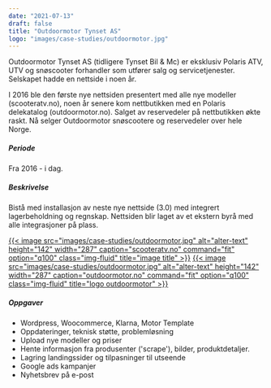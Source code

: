 ```yaml
---
date: "2021-07-13"
draft: false
title: "Outdoormotor Tynset AS"
logo: "images/case-studies/outdoormotor.jpg"
---
```


Outdoormotor Tynset AS (tidligere Tynset Bil & Mc) er eksklusiv Polaris ATV, UTV og snøscooter forhandler som utfører salg og servicetjenester. Selskapet hadde en nettside i noen år. 

I 2016 ble den første nye nettsiden presentert med alle nye modeller (scooteratv.no), noen år senere kom nettbutikken med en Polaris delekatalog (outdoormotor.no). Salget av reservedeler på nettbutikken økte raskt. Nå selger Outdoormotor snøscootere og reservedeler over hele Norge.

##### Periode
Fra 2016 - i dag.

##### Beskrivelse
Bistå med installasjon av neste nye nettside (3.0) med integrert lagerbeholdning og regnskap. Nettsiden blir laget av et ekstern byrå med alle integrasjoner på plass. 

[{{< image src="images/case-studies/outdoormotor.jpg" alt="alter-text" height="142" width="287" caption="scooteratv.no" command="fit" option="q100" class="img-fluid" title="image title" >}}](https://scooteratv.no/)
[{{< image src="images/case-studies/outdoormotor.jpg" alt="alter-text" height="142" width="287" caption="outdoormotor.no" command="fit" option="q100" class="img-fluid" title="logo outdoormotor" >}}](https://outdoormotor.no/)

##### Oppgaver
* Wordpress, Woocommerce, Klarna, Motor Template
* Oppdateringer, teknisk støtte, problemløsning
* Upload nye modeller og priser
* Hente informasjon fra produsenter ('scrape'), bilder, produktdetaljer.
* Lagring landingssider og tilpasninger til utseende
* Google ads kampanjer
* Nyhetsbrev på e-post